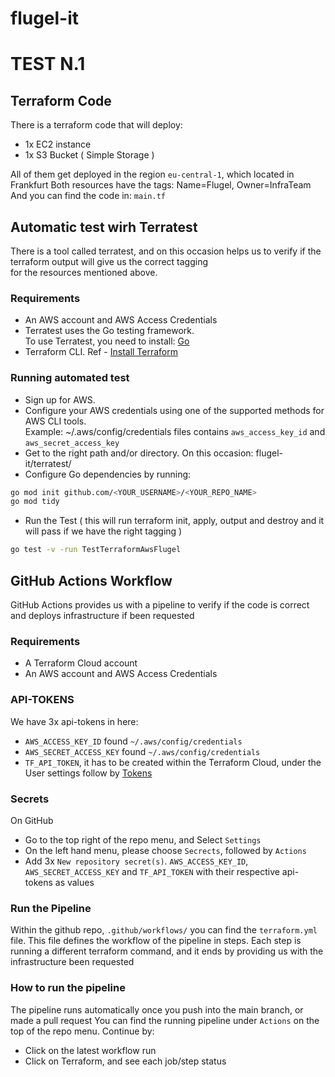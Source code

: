 # flugel-it
# TEST N.1

## Terraform Code
There is a terraform code that will deploy:
- 1x EC2 instance
- 1x S3 Bucket ( Simple Storage )

All of them get deployed in the region `eu-central-1`, which located in Frankfurt
Both resources have the tags: Name=Flugel, Owner=InfraTeam
And you can find the code in: `main.tf`


## Automatic test wirh Terratest
There is a tool called terratest, and on this occasion helps us to verify if the terraform output will give us the correct tagging \
for the resources mentioned above.

### Requirements
- An AWS account and AWS Access Credentials
- Terratest uses the Go testing framework. \
To use Terratest, you need to install: [Go](https://golang.org/)
- Terraform CLI. Ref - [Install Terraform](https://learn.hashicorp.com/tutorials/terraform/install-cli) 

### Running automated test
- Sign up for AWS.
- Configure your AWS credentials using one of the supported methods for AWS CLI tools. \
Example:  ~/.aws/config/credentials files contains `aws_access_key_id` and `aws_secret_access_key`
- Get to the right path and/or directory. On this occasion: flugel-it/terratest/
- Configure Go dependencies by running:
```bash
go mod init github.com/<YOUR_USERNAME>/<YOUR_REPO_NAME>
go mod tidy
```
- Run the Test ( this will run terraform init, apply, output and destroy and it will pass if we have the right tagging )
```bash
go test -v -run TestTerraformAwsFlugel 
```


## GitHub Actions Workflow
GitHub Actions provides us with a pipeline to verify if the code is correct and deploys infrastructure if been requested

### Requirements
- A Terraform Cloud account
- An AWS account and AWS Access Credentials

### API-TOKENS
We have 3x api-tokens in here:
- `AWS_ACCESS_KEY_ID` found `~/.aws/config/credentials`
- `AWS_SECRET_ACCESS_KEY` found `~/.aws/config/credentials`
- `TF_API_TOKEN`, it has to be created within the Terraform Cloud, under the User settings follow by [Tokens](https://app.terraform.io/app/settings/tokens?utm_source=learn)

### Secrets
On GitHub
- Go to the top right of the repo menu, and Select `Settings`
- On the left hand menu, please choose `Secrects`, followed by `Actions`
- Add 3x `New repository secret(s)`. `AWS_ACCESS_KEY_ID`, `AWS_SECRET_ACCESS_KEY` and `TF_API_TOKEN` with their respective api-tokens as values

### Run the Pipeline
Within the github repo, `.github/workflows/` you can find the `terraform.yml` file.
This file defines the workflow of the pipeline in steps.
Each step is running a different terraform command, and it ends by providing us with the infrastructure been requested

### How to run the pipeline
The pipeline runs automatically once you push into the main branch, or made a pull request
You can find the running pipeline under `Actions` on the top of the repo menu. Continue by:
- Click on the latest workflow run
- Click on Terraform, and see each job/step status

